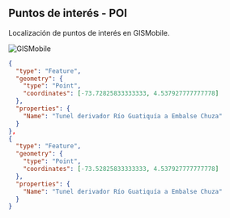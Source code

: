 ## Puntos de interés - POI

Localización de puntos de interés en GISMobile.

![GISMobile](7/PXL_20230503_184310359.TS.gif)

```geojson					
{
  "type": "Feature",
  "geometry": {
    "type": "Point", 
    "coordinates": [-73.72825833333333, 4.537927777777778]
  }, 
  "properties": {
    "Name": "Tunel derivador Río Guatiquía a Embalse Chuza"
  }
},
{
  "type": "Feature",
  "geometry": {
    "type": "Point", 
    "coordinates": [-73.52825833333333, 4.537927777777778]
  }, 
  "properties": {
    "Name": "Tunel derivador Río Guatiquía a Embalse Chuza"
  }
}
```

